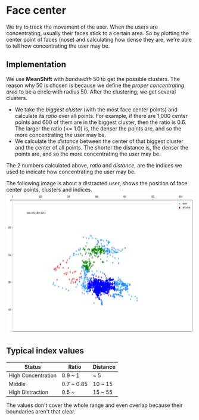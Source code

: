 # Face center

We try to track the movement of the user.
When the users are concentrating, usually their faces stick to a certain area.
So by plotting the center point of faces (nose) and calculating how dense they are, we're able to tell how concentrating the user may be.

## Implementation

We use **MeanShift** with *bandwidth* 50 to get the possible clusters.
The reason why 50 is chosen is because we define the *proper concentrating area* to be a circle with radius 50.
After the clustering, we get several clusters.

- We take the *biggest cluster* (with the most face center points) and calculate its *ratio* over all points.
For example, if there are 1,000 center points and 600 of them are in the biggest cluster, then the ratio is 0.6.
The larger the ratio (<= 1.0) is, the denser the points are, and so the more concentrating the user may be.
- We calculate the *distance* between the center of that biggest cluster and the center of all points.
The shorter the distance is, the denser the points are, and so the more concentrating the user may be.

The 2 numbers calculated above, *ratio* and *distance*, are the indices we used to indicate how concentrating the user may be.

The following image is about a distracted user, shows the position of face center points, clusters and indices.
<img src="./assets/concentration-with-face-center.png" alt="clusters and centers" width="750" height="380">

## Typical index values

Status             | Ratio      | Distance
-------------------|------------|---------
High Concentration | 0.9 ~ 1    | ~ 5
Middle             | 0.7 ~ 0.85 | 10 ~ 15
High Distraction   | 0.5 ~      | 15 ~ 55

The values don't cover the whole range and even overlap because their boundaries aren't that clear.
